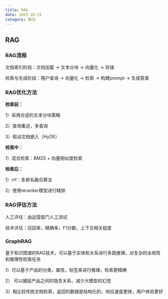 ```yaml
---
title: RAG
date: 2025-10-25
category: 面试
---
```


## RAG

### RAG流程

文档索引阶段：文档加载 -> 文本分块 -> 向量化 -> 存储

检索与生成阶段：用户查询 -> 向量化 -> 检索 -> 构建prompt -> 生成答案

### RAG优化方法

**检索前：**

1）采用合适的文本分块策略

2）查询重述，多查询

3）假设文档嵌入（HyDE）

**检索中：**

1）混合检索：BM25 + 向量相似度检索

**检索后：**

1）rrf：多排名融合算法

2）使用reranker模型进行精排

### RAG评估方法

人工评估：由运营部门人工测试

技术评估：召回率，精确率，F1分数，上下文相关程度

### GraphRAG

基于知识图谱的RAG技术，可以基于实体和关系进行多跳推理，对复杂的全局性和推理性检索任务

1）可以基于产品的分类，属性，标签来进行推理，检索更精确

2） 可以捕捉产品之间的隐含关系，减少大模型的幻觉

3）相比较传统文档检索，返回的数据是结构化的，响应速度更快，用户体验更好